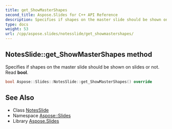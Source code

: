```yaml
---
title: get_ShowMasterShapes
second_title: Aspose.Slides for C++ API Reference
description: Specifies if shapes on the master slide should be shown on slides or not. Read bool.
type: docs
weight: 53
url: /cpp/aspose.slides/notesslide/get_showmastershapes/
---
```

## NotesSlide::get_ShowMasterShapes method


Specifies if shapes on the master slide should be shown on slides or not. Read **bool**.

```cpp
bool Aspose::Slides::NotesSlide::get_ShowMasterShapes() override
```

## See Also

* Class [NotesSlide](../)
* Namespace [Aspose::Slides](../../)
* Library [Aspose.Slides](../../../)
